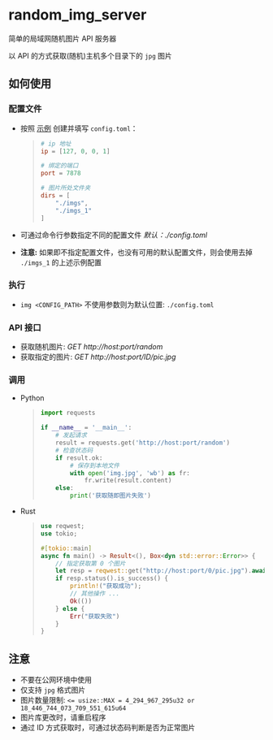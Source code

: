 # random_img_server

简单的局域网随机图片 API 服务器

以 API 的方式获取(随机)主机多个目录下的 `jpg` 图片

## 如何使用

### 配置文件
- 按照 [示例](./config_template.toml) 创建并填写 `config.toml`：

  > ```toml
  > # ip 地址
  > ip = [127, 0, 0, 1]
  > 
  > # 绑定的端口
  > port = 7878
  > 
  > # 图片所处文件夹
  > dirs = [
  >     "./imgs",
  >     "./imgs_1"
  > ]
  > ```

- 可通过命令行参数指定不同的配置文件 *默认：./config.toml*

- **注意:** 如果即不指定配置文件，也没有可用的默认配置文件，则会使用去掉 `./imgs_1` 的上述示例配置

### 执行
- `img <CONFIG_PATH>` 不使用参数则为默认位置: `./config.toml`

### API 接口
- 获取随机图片: *GET http://host:port/random*
- 获取指定的图片: *GET http://host:port/ID/pic.jpg*

### 调用

- Python

  > ```python
  > import requests
  > 
  > if __name__ = '__main__':
  >     # 发起请求
  >     result = requests.get('http://host:port/random')
  >     # 检查状态码
  >     if result.ok:
  >         # 保存到本地文件
  >         with open('img.jpg', 'wb') as fr:
  >             fr.write(result.content)
  >     else:
  >         print('获取随即图片失败')  
  > ```

- Rust

  > ```rust
  > use reqwest;
  > use tokio;
  > 
  > #[tokio::main]
  > async fn main() -> Result<(), Box<dyn std::error::Error>> {
  >     // 指定获取第 0 个图片
  >     let resp = reqwest::get("http://host:port/0/pic.jpg").await?;
  >     if resp.status().is_success() {
  >         println!("获取成功");
  >         // 其他操作 ...
  >         Ok(())
  >     } else {
  >         Err("获取失败")
  >     }
  > }
  > ```

## 注意

- 不要在公网环境中使用
- 仅支持 `jpg` 格式图片
- 图片数量限制: `<= usize::MAX = 4_294_967_295u32 or 18_446_744_073_709_551_615u64`
- 图片库更改时，请重启程序
- 通过 ID 方式获取时，可通过状态码判断是否为正常图片

